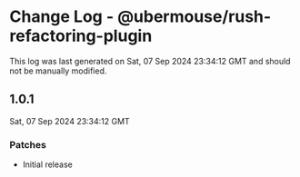# Change Log - @ubermouse/rush-refactoring-plugin

This log was last generated on Sat, 07 Sep 2024 23:34:12 GMT and should not be manually modified.

## 1.0.1
Sat, 07 Sep 2024 23:34:12 GMT

### Patches

- Initial release

